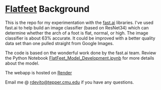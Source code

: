 # [Flatfeet](https://flatfeet.onrender.com) Background

This is the repo for my experimentation with the [fast.ai](https://github.com/fastai/fastai) libraries. I've used fast.ai to help build an image classifier (based on ResNet34) which can determine whether the arch of a foot is flat, normal, or high. The image classifier is about 63% accurate. It could be improved with a better quality data set than one pulled straight from Google Images.

The code is based on the wonderful work done by the fast.ai team. Review the Python Notebook [FlatFeet_Model_Development.ipynb](./FlatFeet_Model_Development.ipynb) for more details about the model.

The webapp is hosted on [Render](https://render.com)

Email me @ rdevito@tepper.cmu.edu if you have any questions.
